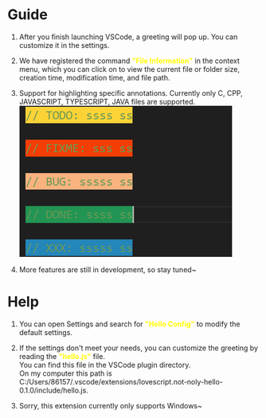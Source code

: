 # Guide

1. After you finish launching VSCode, a greeting will pop up. You can customize it in the settings.

2. We have registered the command <font color="yellow">**"File Information"**</font> in the context menu, which you can click on to view the current file or folder size, creation time, modification time, and file path.

3. Support for highlighting specific annotations. Currently only C, CPP, JAVASCRIPT, TYPESCRIPT, JAVA files are supported.
![example](./resources/exp1.png "example")

4. More features are still in development, so stay tuned~

# Help

1. You can open Settings and search for <font color="yellow">**"Hello Config"**</font> to modify the default settings.

2. If the settings don't meet your needs, you can customize the greeting by reading the <font color="yellow">**"hello.js"**</font> file.</br>You can find this file in the VSCode plugin directory.</br>On my computer this path is C:/Users/86157/.vscode/extensions/lovescript.not-noly-hello-0.1.0/include/hello.js.

3. Sorry, this extension currently only supports Windows~
